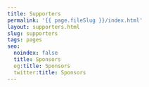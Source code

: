```yaml
---
title: Supporters
permalink: '{{ page.fileSlug }}/index.html'
layout: supporters.html
slug: supporters
tags: pages
seo:
  noindex: false
  title: Sponsors
  og:title: Sponsors
  twitter:title: Sponsors
---
```



